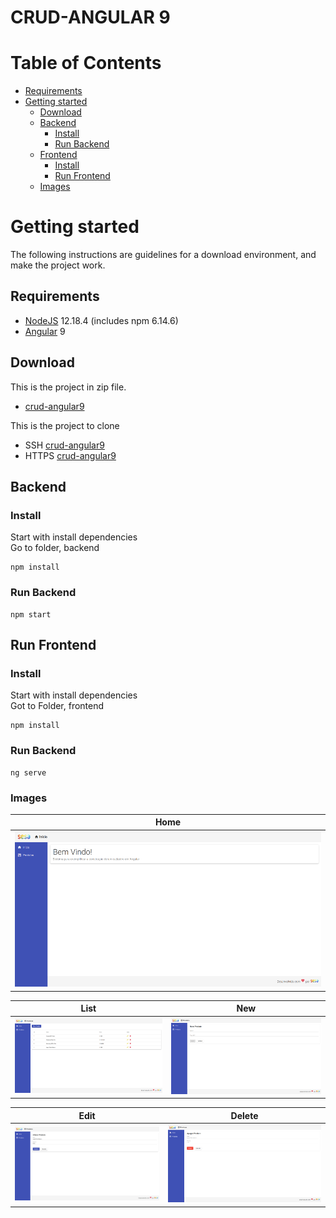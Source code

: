 # CRUD-ANGULAR 9

# Table of Contents

- [Requirements](#requirements)
- [Getting started](#getting-started)
  - [Download](#download)
  - [Backend](#backend)
    - [Install](#install)
    - [Run Backend](#run-backend)
  - [Frontend](#frontend)
    - [Install](#frontend)
    - [Run Frontend](#run-frontend)
  - [Images](#images)

# Getting started

The following instructions are guidelines for a download environment, and make the project work.

## Requirements

- [NodeJS](https://nodejs.org/en/download/) 12.18.4 (includes npm 6.14.6)
- [Angular](https://cli.angular.io/) 9

## Download
This is the project in zip file.

- [crud-angular9](https://github.com/slns/crud-angular9/archive/main.zip)

This is the project to clone

- SSH [crud-angular9](git@github.com:slns/crud-angular9.git)
- HTTPS [crud-angular9](https://github.com/slns/crud-angular9.git)

## Backend

### Install

Start with install dependencies\
Go to folder, backend 

```
npm install
```

### Run Backend

```
npm start
```

## Run Frontend

### Install

Start with install dependencies\
Got to Folder, frontend

```
npm install
```

### Run Backend

```
ng serve
```

### Images

Home |
------------ |
![Image of Home](./frontend/src/assets/img/Home-SESA-Frontend.png) |


List | New
------------ | -------------
![Image of List Product](./frontend/src/assets/img/List-SESA-Frontend.png) | ![Image of New Product](./frontend/src/assets/img/New-SESA-Frontend.png)


Edit | Delete
------------- | -------------
 | ![Image of Edit Product](./frontend/src/assets/img/Edit-SESA-Frontend.png)| ![Image of Delete Product](./frontend/src/assets/img/Delete-SESA-Frontend.png)